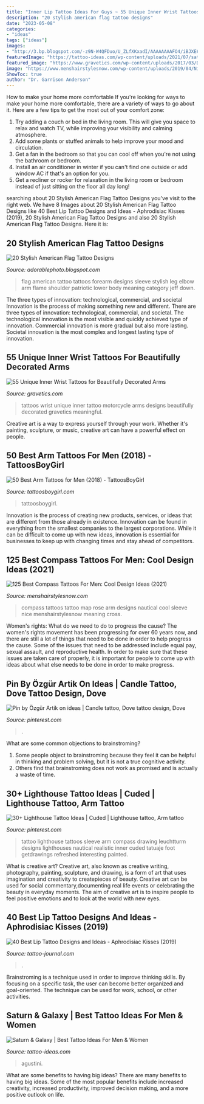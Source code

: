 ```yaml
---
title: "Inner Lip Tattoo Ideas For Guys ~ 55 Unique Inner Wrist Tattoos For Beautifully Decorated Arms"
description: "20 stylish american flag tattoo designs"
date: "2023-05-08"
categories:
- "ideas"
tags: ["ideas"]
images:
- "http://3.bp.blogspot.com/-z9N-W4QFDuo/U_ZLfXKxadI/AAAAAAAAFO4/iBJXE6-znK4/s1600/american%2Bflag%2Btattoos%2Bon%2Bforearm.jpeg"
featuredImage: "https://tattoo-ideas.com/wp-content/uploads/2021/07/saturn-galaxy-1147x1536.jpg"
featured_image: "https://www.gravetics.com/wp-content/uploads/2017/03/Did-this-fun-motorcycle-lovers-tattoo-today.-blackandgreytattoos-wristtattoos-tattooshop-getaroom.jpg"
image: "https://www.menshairstylesnow.com/wp-content/uploads/2019/04/Nice-Compass-Rose-Map-Tattoo.jpg"
ShowToc: true
author: "Dr. Garrison Anderson"
---
```



How to make your home more comfortable
If you're looking for ways to make your home more comfortable, there are a variety of ways to go about it. Here are a few tips to get the most out of your comfort zone: 
1. Try adding a couch or bed in the living room. This will give you space to relax and watch TV, while improving your visibility and calming atmosphere. 
2. Add some plants or stuffed animals to help improve your mood and circulation. 
3. Get a fan in the bedroom so that you can cool off when you're not using the bathroom or bedroom. 
4. Install an air conditioner in winter if you can't find one outside or add window AC if that's an option for you. 
5. Get a recliner or rocker for relaxation in the living room or bedroom instead of just sitting on the floor all day long!

	

		
searching about 20 Stylish American Flag Tattoo Designs you've visit to the right web. We have 8 Images about 20 Stylish American Flag Tattoo Designs like 40 Best Lip Tattoo Designs and Ideas - Aphrodisiac Kisses (2019), 20 Stylish American Flag Tattoo Designs and also 20 Stylish American Flag Tattoo Designs. Here it is:
		
    
## 20 Stylish American Flag Tattoo Designs

<img loading=lazy src="http://3.bp.blogspot.com/-z9N-W4QFDuo/U_ZLfXKxadI/AAAAAAAAFO4/iBJXE6-znK4/s1600/american%2Bflag%2Btattoos%2Bon%2Bforearm.jpeg" onerror="this.onerror=null;this.src='https://tse3.mm.bing.net/th?id=OIP.XIbgZ4OdUWgCV1zWrYr3XgHaJ4&amp;pid=15.1';" alt="20 Stylish American Flag Tattoo Designs">

_Source: adorablephoto.blogspot.com_

>flag american tattoo tattoos forearm designs sleeve stylish leg elbow arm flame shoulder patriotic lower body meaning category jeff down. 

	

The three types of innovation: technological, commercial, and societal
Innovation is the process of making something new and different. There are three types of innovation: technological, commercial, and societal. The technological innovation is the most visible and quickly achieved type of innovation. Commercial innovation is more gradual but also more lasting. Societal innovation is the most complex and longest lasting type of innovation.

    
## 55 Unique Inner Wrist Tattoos For Beautifully Decorated Arms

<img loading=lazy src="https://www.gravetics.com/wp-content/uploads/2017/03/Did-this-fun-motorcycle-lovers-tattoo-today.-blackandgreytattoos-wristtattoos-tattooshop-getaroom.jpg" onerror="this.onerror=null;this.src='https://tse4.mm.bing.net/th?id=OIP.d6Z9yeLRLGeWzsh9GgsAtQHaHa&amp;pid=15.1';" alt="55 Unique Inner Wrist Tattoos for Beautifully Decorated Arms">

_Source: gravetics.com_

>tattoos wrist unique inner tattoo motorcycle arms designs beautifully decorated gravetics meaningful. 

	

Creative art is a way to express yourself through your work. Whether it's painting, sculpture, or music, creative art can have a powerful effect on people.

    
## 50 Best Arm Tattoos For Men (2018) - TattoosBoyGirl

<img loading=lazy src="https://tattoosboygirl.com/wp-content/uploads/2017/12/arm-tattoos-for-men.jpg" onerror="this.onerror=null;this.src='https://tse4.mm.bing.net/th?id=OIP.tq-crFSL-VSYVdJFyHSs_AHaFy&amp;pid=15.1';" alt="50 Best Arm Tattoos for Men (2018) - TattoosBoyGirl">

_Source: tattoosboygirl.com_

>tattoosboygirl. 

	

Innovation is the process of creating new products, services, or ideas that are different from those already in existence. Innovation can be found in everything from the smallest companies to the largest corporations. While it can be difficult to come up with new ideas, innovation is essential for businesses to keep up with changing times and stay ahead of competitors.

    
## 125 Best Compass Tattoos For Men: Cool Design Ideas (2021)

<img loading=lazy src="https://www.menshairstylesnow.com/wp-content/uploads/2019/04/Nice-Compass-Rose-Map-Tattoo.jpg" onerror="this.onerror=null;this.src='https://tse4.mm.bing.net/th?id=OIP.OvC3e_msJx4F7DwpjrnRqAHaHa&amp;pid=15.1';" alt="125 Best Compass Tattoos For Men: Cool Design Ideas (2021)">

_Source: menshairstylesnow.com_

>compass tattoos tattoo map rose arm designs nautical cool sleeve nice menshairstylesnow meaning cross. 

	

Women's rights: What do we need to do to progress the cause?
The women's rights movement has been progressing for over 60 years now, and there are still a lot of things that need to be done in order to help progress the cause. Some of the issues that need to be addressed include equal pay, sexual assault, and reproductive health. In order to make sure that these issues are taken care of properly, it is important for people to come up with ideas about what else needs to be done in order to make progress.

    
## Pin By Özgür Artik On Ideas | Candle Tattoo, Dove Tattoo Design, Dove

<img loading=lazy src="https://i.pinimg.com/736x/d2/45/57/d24557128b0abe65a1a430c097dad31f.jpg" onerror="this.onerror=null;this.src='https://tse1.mm.bing.net/th?id=OIP.WAEB_BqJz_Syfs89FyQwYgHaJ3&amp;pid=15.1';" alt="Pin by Özgür Artik on ideas | Candle tattoo, Dove tattoo design, Dove">

_Source: pinterest.com_

>. 

	

What are some common objections to brainstroming?
1. Some people object to brainstroming because they feel it can be helpful in thinking and problem solving, but it is not a true cognitive activity.
2. Others find that brainstroming does not work as promised and is actually a waste of time.

    
## 30+ Lighthouse Tattoo Ideas | Cuded | Lighthouse Tattoo, Arm Tattoo

<img loading=lazy src="https://i.pinimg.com/736x/29/ba/63/29ba63178a20e68dfbcdf9dd9abcf9b1.jpg" onerror="this.onerror=null;this.src='https://tse3.mm.bing.net/th?id=OIP.cx0lAhtapsTYasZRU8NP0gHaIN&amp;pid=15.1';" alt="30+ Lighthouse Tattoo Ideas | Cuded | Lighthouse tattoo, Arm tattoo">

_Source: pinterest.com_

>tattoo lighthouse tattoos sleeve arm compass drawing leuchtturm designs lighthouses nautical realistic inner cuded tatuaje foot getdrawings refreshed interesting painted. 

	

What is creative art?
Creative art, also known as creative writing, photography, painting, sculpture, and drawing, is a form of art that uses imagination and creativity to createpieces of beauty. Creative art can be used for social commentary,documenting real life events or celebrating the beauty in everyday moments. The aim of creative art is to inspire people to feel positive emotions and to look at the world with new eyes.

    
## 40 Best Lip Tattoo Designs And Ideas - Aphrodisiac Kisses (2019)

<img loading=lazy src="https://tattoo-journal.com/wp-content/uploads/2015/07/lip-tattoo-013.jpg" onerror="this.onerror=null;this.src='https://tse2.mm.bing.net/th?id=OIP.2VdzQb_CPIBT7X6r-0rAiwHaJ4&amp;pid=15.1';" alt="40 Best Lip Tattoo Designs and Ideas - Aphrodisiac Kisses (2019)">

_Source: tattoo-journal.com_

>. 

	

Brainstroming is a technique used in order to improve thinking skills. By focusing on a specific task, the user can become better organized and goal-oriented. The technique can be used for work, school, or other activities.

    
## Saturn &amp; Galaxy | Best Tattoo Ideas For Men &amp; Women

<img loading=lazy src="https://tattoo-ideas.com/wp-content/uploads/2021/07/saturn-galaxy-1147x1536.jpg" onerror="this.onerror=null;this.src='https://tse2.mm.bing.net/th?id=OIP.0BiS0_spXW1PiKI8avWFhQHaJ6&amp;pid=15.1';" alt="Saturn &amp; Galaxy | Best Tattoo Ideas For Men &amp; Women">

_Source: tattoo-ideas.com_

>agustini. 

	

What are some benefits to having big ideas?
There are many benefits to having big ideas. Some of the most popular benefits include increased creativity, increased productivity, improved decision making, and a more positive outlook on life.

